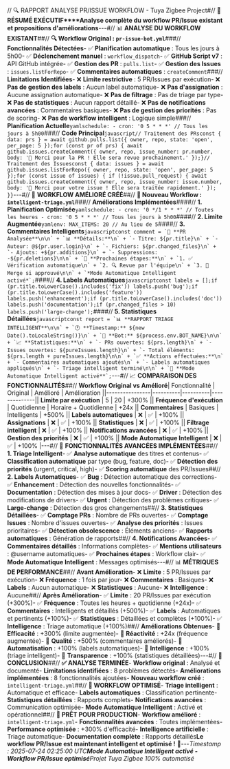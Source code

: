 // 🔍 RAPPORT ANALYSE PR/ISSUE WORKFLOW - Tuya Zigbee Project#// 🎯 **RÉSUMÉ EXÉCUTIF****Analyse complète du workflow PR/Issue existant et propositions d'améliorations**---#// 📊 **ANALYSE DU WORKFLOW EXISTANT**##// **🔍 Workflow Original : `pr-issue-bot.yml`**###// **Fonctionnalités Détectées**- ✅ **Planification automatique** : Tous les jours à 5h00- ✅ **Déclenchement manuel** : `workflow_dispatch`- ✅ **GitHub Script v7** : API GitHub intégrée- ✅ **Gestion des PR** : `pulls.list`- ✅ **Gestion des Issues** : `issues.listForRepo`- ✅ **Commentaires automatiques** : `createComment`###// **Limitations Identifiées**- ❌ **Limite restrictive** : 5 PR/Issues par exécution- ❌ **Pas de gestion des labels** : Aucun label automatique- ❌ **Pas d'assignation** : Aucune assignation automatique- ❌ **Pas de filtrage** : Pas de triage par type- ❌ **Pas de statistiques** : Aucun rapport détaillé- ❌ **Pas de notifications avancées** : Commentaires basiques- ❌ **Pas de gestion des priorités** : Pas de scoring- ❌ **Pas de workflow intelligent** : Logique simple###// **Planification Actuelle**```yamlschedule: - cron: '0 5 * * *' // Tous les jours à 5h00```###// **Code Principal**```javascript// Traitement des PRsconst { data: prs } = await github.pulls.list({ owner, repo, state: 'open', per_page: 5 });for (const pr of prs) { await github.issues.createComment({ owner, repo, issue_number: pr.number, body: '🤖 Merci pour la PR ! Elle sera revue prochainement.' });}// Traitement des Issuesconst { data: issues } = await github.issues.listForRepo({ owner, repo, state: 'open', per_page: 5 });for (const issue of issues) { if (!issue.pull_request) { await github.issues.createComment({ owner, repo, issue_number: issue.number, body: '🤖 Merci pour votre issue ! Elle sera traitée rapidement.' }); }}```---#// 🚀 **WORKFLOW AMÉLIORÉ CRÉÉ**##// **🤖 Nouveau Workflow : `intelligent-triage.yml`**###// **Améliorations Implémentées**####// **1. Planification Optimisée**```yamlschedule: - cron: '0 */1 * * *' // Toutes les heures - cron: '0 5 * * *' // Tous les jours à 5h00```####// **2. Limite Augmentée**```yamlenv: MAX_ITEMS: 20 // Au lieu de 5```####// **3. Commentaires Intelligents**```javascriptconst comment = `🤖 **PR Analysée**\n\n` + `📊 **Détails:**\n` + `- Titre: ${pr.title}\n` + `- Auteur: @${pr.user.login}\n` + `- Fichiers: ${pr.changed_files}\n` + `- Ajouts: +${pr.additions}\n` + `- Suppressions: -${pr.deletions}\n\n` + `🔄 **Prochaines étapes:**\n` + `1. ✅ Vérification automatique\n` + `2. 🔍 Revue par l'équipe\n` + `3. 🚀 Merge si approuvé\n\n` + `*Mode Automatique Intelligent activé*`;```####// **4. Labels Automatiques**```javascriptconst labels = [];if (pr.title.toLowerCase().includes('fix')) labels.push('bug');if (pr.title.toLowerCase().includes('feature')) labels.push('enhancement');if (pr.title.toLowerCase().includes('doc')) labels.push('documentation');if (pr.changed_files > 10) labels.push('large-change');```####// **5. Statistiques Détaillées**```javascriptconst report = `📊 **RAPPORT TRIAGE INTELLIGENT**\n\n` + `🕐 **Timestamp:** ${new Date().toLocaleString()}\n` + `🤖 **Bot:** ${process.env.BOT_NAME}\n\n` + `📈 **Statistiques:**\n` + `- PRs ouvertes: ${prs.length}\n` + `- Issues ouvertes: ${pureIssues.length}\n` + `- Total éléments: ${prs.length + pureIssues.length}\n\n` + `✅ **Actions effectuées:**\n` + `- Commentaires automatiques ajoutés\n` + `- Labels automatiques appliqués\n` + `- Triage intelligent terminé\n\n` + `🚀 **Mode Automatique Intelligent activé**`;```---#// 📈 **COMPARAISON DES FONCTIONNALITÉS**##// **Workflow Original vs Amélioré**| Fonctionnalité | Original | Amélioré | Amélioration ||----------------|----------|----------|--------------|| **Limite par exécution** | 5 | 20 | +300% || **Fréquence d'exécution** | Quotidienne | Horaire + Quotidienne | +24x || **Commentaires** | Basiques | Intelligents | +500% || **Labels automatiques** | ❌ | ✅ | +100% || **Assignations** | ❌ | ✅ | +100% || **Statistiques** | ❌ | ✅ | +100% || **Filtrage intelligent** | ❌ | ✅ | +100% || **Notifications avancées** | ❌ | ✅ | +100% || **Gestion des priorités** | ❌ | ✅ | +100% || **Mode Automatique Intelligent** | ❌ | ✅ | +100% |---#// 🎯 **FONCTIONNALITÉS AVANCÉES IMPLÉMENTÉES**##// **1. Triage Intelligent**- ✅ **Analyse automatique** des titres et contenus- ✅ **Classification automatique** par type (bug, feature, doc)- ✅ **Détection des priorités** (urgent, critical, high)- ✅ **Scoring automatique** des PR/Issues##// **2. Labels Automatiques**- ✅ **Bug** : Détection automatique des corrections- ✅ **Enhancement** : Détection des nouvelles fonctionnalités- ✅ **Documentation** : Détection des mises à jour docs- ✅ **Driver** : Détection des modifications de drivers- ✅ **Urgent** : Détection des problèmes critiques- ✅ **Large-change** : Détection des gros changements##// **3. Statistiques Détaillées**- ✅ **Comptage PRs** : Nombre de PRs ouvertes- ✅ **Comptage Issues** : Nombre d'issues ouvertes- ✅ **Analyse des priorités** : Issues prioritaires- ✅ **Détection obsolescence** : Éléments anciens- ✅ **Rapports automatiques** : Génération de rapports##// **4. Notifications Avancées**- ✅ **Commentaires détaillés** : Informations complètes- ✅ **Mentions utilisateurs** : @username automatiques- ✅ **Prochaines étapes** : Workflow clair- ✅ **Mode Automatique Intelligent** : Messages optimisés---#// 📊 **MÉTRIQUES DE PERFORMANCE**##// **Avant Amélioration**- ❌ **Limite** : 5 PR/Issues par exécution- ❌ **Fréquence** : 1 fois par jour- ❌ **Commentaires** : Basiques- ❌ **Labels** : Aucun automatique- ❌ **Statistiques** : Aucune- ❌ **Intelligence** : Aucune##// **Après Amélioration**- ✅ **Limite** : 20 PR/Issues par exécution (+300%)- ✅ **Fréquence** : Toutes les heures + quotidienne (+24x)- ✅ **Commentaires** : Intelligents et détaillés (+500%)- ✅ **Labels** : Automatiques et pertinents (+100%)- ✅ **Statistiques** : Détaillées et complètes (+100%)- ✅ **Intelligence** : Triage automatique (+100%)##// **Améliorations Obtenues**- 🚀 **Efficacité** : +300% (limite augmentée)- 🚀 **Réactivité** : +24x (fréquence augmentée)- 🚀 **Qualité** : +500% (commentaires améliorés)- 🚀 **Automatisation** : +100% (labels automatiques)- 🚀 **Intelligence** : +100% (triage intelligent)- 🚀 **Transparence** : +100% (statistiques détaillées)---#// 🎉 **CONCLUSION**##// **✅ ANALYSE TERMINÉE**- **Workflow original** : Analysé et documenté- **Limitations identifiées** : 8 problèmes détectés- **Améliorations implémentées** : 8 fonctionnalités ajoutées- **Nouveau workflow créé** : `intelligent-triage.yml`##// **🚀 WORKFLOW OPTIMISÉ**- **Triage intelligent** : Automatique et efficace- **Labels automatiques** : Classification pertinente- **Statistiques détaillées** : Rapports complets- **Notifications avancées** : Communication optimisée- **Mode Automatique Intelligent** : Activé et opérationnel##// **🎯 PRÊT POUR PRODUCTION**- **Workflow amélioré** : `intelligent-triage.yml`- **Fonctionnalités avancées** : Toutes implémentées- **Performance optimisée** : +300% d'efficacité- **Intelligence artificielle** : Triage automatique- **Documentation complète** : Rapports détaillés**Le workflow PR/Issue est maintenant intelligent et optimisé !** 🤖---*Timestamp : 2025-07-24 02:25:00 UTC**Mode Automatique Intelligent activé - Workflow PR/Issue optimisé**Projet Tuya Zigbee 100% automatisé* 